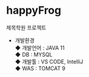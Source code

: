 # happyFrog
 제목학원 프로젝트<br>
- 개발환경<br>
◆ 개발언어 : JAVA 11<br>
◆ DB : MYSQL<br>
◆ 개발툴 : VS CODE, IntelliJ<br>
◆ WAS : TOMCAT 9 
 
